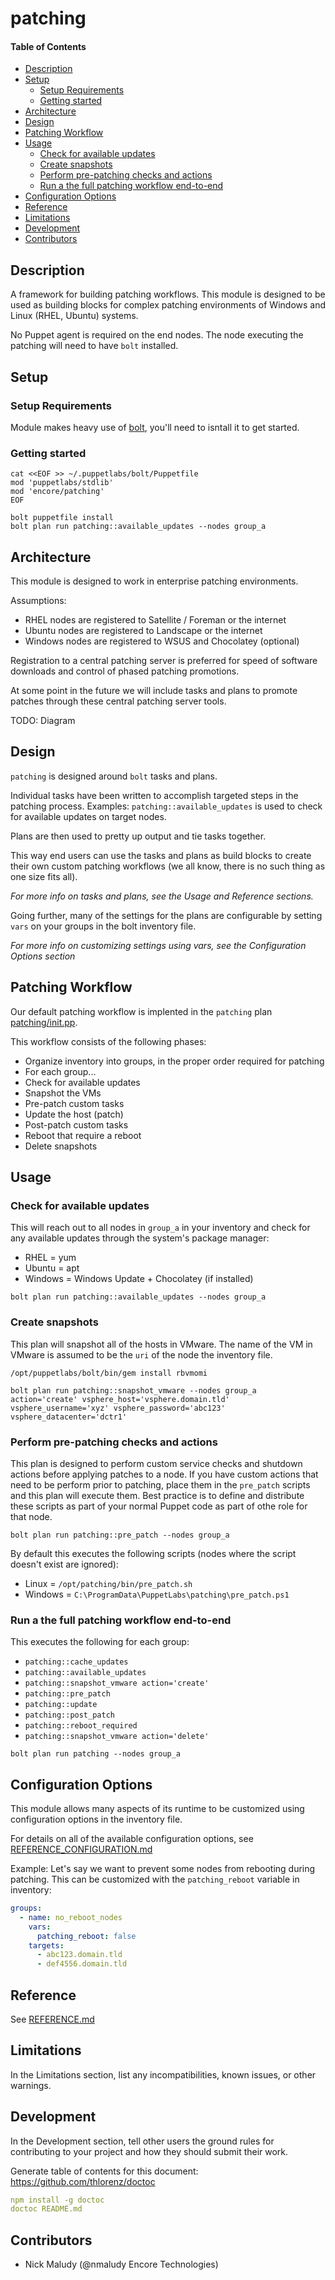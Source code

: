 
# patching

#### Table of Contents

- [Description](#description)
- [Setup](#setup)
  - [Setup Requirements](#setup-requirements)
  - [Getting started](#getting-started)
- [Architecture](#architecture)
- [Design](#design)
- [Patching Workflow](#patching-workflow)
- [Usage](#usage)
  - [Check for available updates](#check-for-available-updates)
  - [Create snapshots](#create-snapshots)
  - [Perform pre-patching checks and actions](#perform-pre-patching-checks-and-actions)
  - [Run a the full patching workflow end-to-end](#run-a-the-full-patching-workflow-end-to-end)
- [Configuration Options](#configuration-options)
- [Reference](#reference)
- [Limitations](#limitations)
- [Development](#development)
- [Contributors](#contributors)

## Description

A framework for building patching workflows. This module is designed to be used as building
blocks for complex patching environments of Windows and Linux (RHEL, Ubuntu) systems.

No Puppet agent is required on the end nodes. The node executing the patching will need to 
have `bolt` installed.

## Setup

### Setup Requirements

Module makes heavy use of [bolt](https://puppet.com/docs/bolt/latest/bolt.html), you'll need to isntall it to get started.

### Getting started

``` shell
cat <<EOF >> ~/.puppetlabs/bolt/Puppetfile
mod 'puppetlabs/stdlib'
mod 'encore/patching'
EOF

bolt puppetfile install
bolt plan run patching::available_updates --nodes group_a
```

## Architecture

This module is designed to work in enterprise patching environments.

Assumptions:
* RHEL nodes are registered to Satellite / Foreman or the internet
* Ubuntu nodes are registered to Landscape or the internet
* Windows nodes are registered to WSUS and Chocolatey (optional)

Registration to a central patching server is preferred for speed of software downloads 
and control of phased patching promotions.

At some point in the future we will include tasks and plans to promote patches through
these central patching server tools.

TODO: Diagram

## Design

`patching` is designed around `bolt` tasks and plans. 

Individual tasks have been written to accomplish targeted steps in the patching process.
Examples: `patching::available_updates` is used to check for available updates on target nodes.

Plans are then used to pretty up output and tie tasks together.

This way end users can use the tasks and plans as build blocks to create their own custom
patching workflows (we all know, there is no such thing as one size fits all).

_For more info on tasks and plans, see the Usage and Reference sections._

Going further, many of the settings for the plans are configurable by setting `vars` 
on your groups in the bolt inventory file.

_For more info on customizing settings using vars, see the Configuration Options section_

## Patching Workflow

Our default patching workflow is implented in the `patching` plan [patching/init.pp](patching.init.pp).

This workflow consists of the following phases:
* Organize inventory into groups, in the proper order required for patching
* For each group...
* Check for available updates
* Snapshot the VMs
* Pre-patch custom tasks
* Update the host (patch)
* Post-patch custom tasks
* Reboot that require a reboot
* Delete snapshots

## Usage

### Check for available updates

This will reach out to all nodes in `group_a` in your inventory and check for any available
updates through the system's package manager:
* RHEL = yum
* Ubuntu = apt
* Windows = Windows Update + Chocolatey (if installed)

``` shell
bolt plan run patching::available_updates --nodes group_a
```

### Create snapshots

This plan will snapshot all of the hosts in VMware. The name of the VM in VMware is assumed to 
be the `uri` of the node the inventory file.

``` shell
/opt/puppetlabs/bolt/bin/gem install rbvmomi

bolt plan run patching::snapshot_vmware --nodes group_a action='create' vsphere_host='vsphere.domain.tld' vsphere_username='xyz' vsphere_password='abc123' vsphere_datacenter='dctr1'
```

### Perform pre-patching checks and actions

This plan is designed to perform custom service checks and shutdown actions before 
applying patches to a node.
If you have custom actions that need to be perform prior to patching, place them in the
`pre_patch` scripts and this plan will execute them. 
Best practice is to define and distribute these scripts as part of your normal Puppet code
as part of othe role for that node.

``` shell
bolt plan run patching::pre_patch --nodes group_a
```

By default this executes the following scripts (nodes where the script doesn't exist are ignored):
* Linux = `/opt/patching/bin/pre_patch.sh`
* Windows = `C:\ProgramData\PuppetLabs\patching\pre_patch.ps1`
 

### Run a the full patching workflow end-to-end

This executes the following for each group:
* `patching::cache_updates`
* `patching::available_updates`
* `patching::snapshot_vmware action='create'`
* `patching::pre_patch`
* `patching::update`
* `patching::post_patch`
* `patching::reboot_required`
* `patching::snapshot_vmware action='delete'`

``` shell
bolt plan run patching --nodes group_a
```

## Configuration Options

This module allows many aspects of its runtime to be customized using configuration options
in the inventory file. 

For details on all of the available configuration options, see [REFERENCE_CONFIGURATION.md](REFERENCE_CONFIGURATION.md)

Example: Let's say we want to prevent some nodes from rebooting during patching.
This can be customized with the `patching_reboot` variable in inventory:

``` yaml
groups:
  - name: no_reboot_nodes
    vars:
      patching_reboot: false
    targets:
      - abc123.domain.tld
      - def4556.domain.tld
```

## Reference

See [REFERENCE.md](REFERENCE.md)

## Limitations

In the Limitations section, list any incompatibilities, known issues, or other warnings.

## Development

In the Development section, tell other users the ground rules for contributing to your project and how they should submit their work.

Generate table of contents for this document:
https://github.com/thlorenz/doctoc

``` yaml
npm install -g doctoc
doctoc README.md
```

## Contributors

* Nick Maludy (@nmaludy Encore Technologies)
